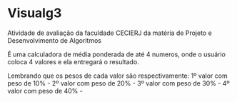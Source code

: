 # Visualg3
Atividade de avaliação da faculdade CECIERJ da matéria de Projeto e Desenvolvimento de Algoritmos

É uma calculadora de média ponderada de até 4 numeros, onde o usuário coloca 4 valores e ela entregará o resultado.

Lembrando que os pesos de cada valor são respectivamente:
1º valor com peso de 10% -
2º valor com peso de 20% -
3º valor com peso de 30% -
4º valor com peso de 40% -
